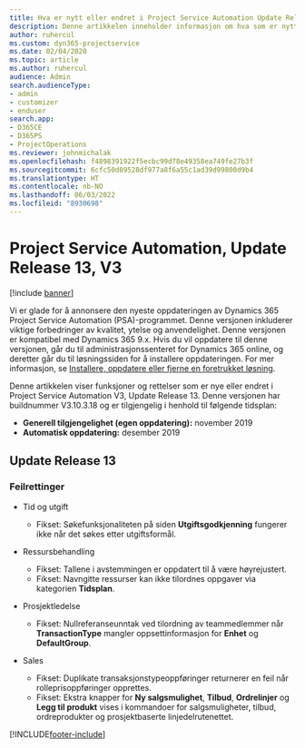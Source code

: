 ```yaml
---
title: Hva er nytt eller endret i Project Service Automation Update Release 13, V3
description: Denne artikkelen inneholder informasjon om hva som er nytt i Project Service Automation Update Release 13 V3.
author: ruhercul
ms.custom: dyn365-projectservice
ms.date: 02/04/2020
ms.topic: article
ms.author: ruhercul
audience: Admin
search.audienceType:
- admin
- customizer
- enduser
search.app:
- D365CE
- D365PS
- ProjectOperations
ms.reviewer: johnmichalak
ms.openlocfilehash: f4898391922f5ecbc99d78e49358ea749fe27b3f
ms.sourcegitcommit: 6cfc50d89528df977a8f6a55c1ad39d99800d9b4
ms.translationtype: HT
ms.contentlocale: nb-NO
ms.lasthandoff: 06/03/2022
ms.locfileid: "8930698"
---
```

# <a name="project-service-automation-update-release-13-v3"></a>Project Service Automation, Update Release 13, V3

[!include [banner](../includes/psa-now-project-operations.md)]

Vi er glade for å annonsere den nyeste oppdateringen av Dynamics 365 Project Service Automation (PSA)-programmet. Denne versjonen inkluderer viktige forbedringer av kvalitet, ytelse og anvendelighet. Denne versjonen er kompatibel med Dynamics 365 9.x. Hvis du vil oppdatere til denne versjonen, går du til administrasjonssenteret for Dynamics 365 online, og deretter går du til løsningssiden for å installere oppdateringen. For mer informasjon, se [Installere, oppdatere eller fjerne en foretrukket løsning](/power-platform/admin/install-remove-preferred-solution).

Denne artikkelen viser funksjoner og rettelser som er nye eller endret i Project Service Automation V3, Update Release 13. Denne versjonen har buildnummer V3.10.3.18 og er tilgjengelig i henhold til følgende tidsplan:

- **Generell tilgjengelighet (egen oppdatering):** november 2019
- **Automatisk oppdatering:** desember 2019


## <a name="update-release-13"></a>Update Release 13 

### <a name="bug-fixes"></a>Feilrettinger

- Tid og utgift

     - Fikset: Søkefunksjonaliteten på siden **Utgiftsgodkjenning** fungerer ikke når det søkes etter utgiftsformål.

- Ressursbehandling

     - Fikset: Tallene i avstemmingen er oppdatert til å være høyrejustert.
     - Fikset: Navngitte ressurser kan ikke tilordnes oppgaver via kategorien **Tidsplan**.

- Prosjektledelse

     - Fikset: Nullreferanseunntak ved tilordning av teammedlemmer når **TransactionType** mangler oppsettinformasjon for **Enhet** og **DefaultGroup**.

- Sales

     - Fikset: Duplikate transaksjonstypeoppføringer returnerer en feil når rolleprisoppføringer opprettes.
     - Fikset: Ekstra knapper for **Ny salgsmulighet**, **Tilbud**, **Ordrelinjer** og **Legg til produkt** vises i kommandoer for salgsmuligheter, tilbud, ordreprodukter og prosjektbaserte linjedelrutenettet.




[!INCLUDE[footer-include](../includes/footer-banner.md)]
